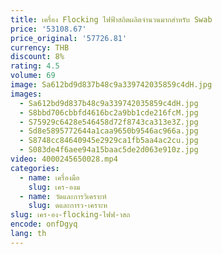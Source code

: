 ```yaml
---
title: เครื่อง Flocking ไฟฟ้าสถิตผลิตจํานวนมากสําหรับ Swab
price: '53108.67'
price_original: '57726.81'
currency: THB
discount: 8%
rating: 4.5
volume: 69
image: Sa612bd9d837b48c9a339742035859c4dH.jpg
images:
  - Sa612bd9d837b48c9a339742035859c4dH.jpg
  - S8bbd706cbbfd4616bc2a9bb1cde216fcM.jpg
  - S75929c6428e546458d72f8743ca313e3Z.jpg
  - Sd8e5895772644a1caa9650b9546ac966a.jpg
  - S8748cc84640945e2929ca1fb5aa4ac2cu.jpg
  - S083de4f6aee94a15baac5de2d063e910z.jpg
video: 4000245650028.mp4
categories:
  - name: เครื่องมือ
    slug: เคร-องม
  - name: วัดและการวิเคราะห์
    slug: ดและการว-เคราะห
slug: เคร-อง-flocking-ไฟฟ-าสถ
encode: onfDgyq
lang: th
---
```

  